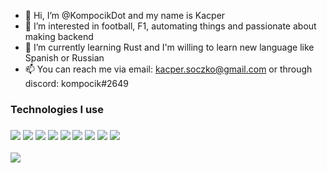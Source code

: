 - 👋 Hi, I’m @KompocikDot and my name is Kacper
- 👀 I’m interested in football, F1, automating things and passionate about making backend
- 🌱 I’m currently learning Rust and I'm willing to learn new language like Spanish or Russian
- 📫 You can reach me via email: kacper.soczko@gmail.com or through discord: kompocik#2649



<p>
  <h3>Technologies I use<h3>
    <img src="https://img.shields.io/badge/Python-FFD43B?style=for-the-badge&logo=python&logoColor=blue">
    <img src="https://img.shields.io/badge/Rust-000000?style=for-the-badge&logo=rust&logoColor=white">
    <img src="https://img.shields.io/badge/Go-00ADD8?style=for-the-badge&logo=go&logoColor=white">
    <img src="https://img.shields.io/badge/JavaScript-323330?style=for-the-badge&logo=javascript&logoColor=F7DF1E">
    <img src="https://img.shields.io/badge/React-20232A?style=for-the-badge&logo=react&logoColor=61DAFB">
    <img src="https://img.shields.io/badge/Django-092E20?style=for-the-badge&logo=django&logoColor=green">
    <img src="https://img.shields.io/badge/PostgreSQL-316192?style=for-the-badge&logo=postgresql&logoColor=white">
    <img src="https://img.shields.io/badge/redis-%23DD0031.svg?&style=for-the-badge&logo=redis&logoColor=white">
    <img src="https://img.shields.io/badge/Docker-2CA5E0?style=for-the-badge&logo=docker&logoColor=white">
</p>

![](https://komarev.com/ghpvc/?username=kompocikDot&style=flat-square)
<!---
KompocikDot/KompocikDot is a ✨ special ✨ repository because its `README.md` (this file) appears on your GitHub profile.
You can click the Preview link to take a look at your changes.
--->
